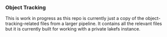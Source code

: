 ### Object Tracking
This is work in progress as this repo is currently just a copy of the object-tracking-related files from a larger pipeline.
It contains all the relevant files but it is currently built for working with a private lakefs instance.
